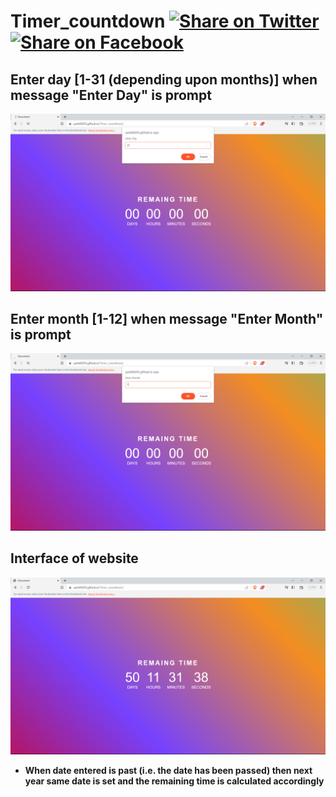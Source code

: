 # Timer_countdown [![Share on Twitter](https://img.shields.io/twitter/url/http/shields.io.svg?style=social)](https://twitter.com/intent/tweet?text=Turn%20Sublime%20Text%203%20into%20a%20JavaScript%20IDE%20&url=https://github.com/yashk9293/Timer_countdown&hashtags=javascript,ide,plugin,sublimetext3,editor) [![Share on Facebook](https://img.shields.io/badge/share-facebook-blue.svg?longCache=true&style=flat&colorB=%234267b2)](hhttp://www.facebook.com/sharer.php?u=https://github.com/yashk9293/Timer_countdown)

## Enter day [1-31 (depending upon months)] when message "Enter Day" is prompt

![prompt_day.png](https://github.com/yashk9293/Timer_countdown/blob/master/images/prompt_day.png)


## Enter month [1-12] when message "Enter Month" is prompt

![prompt_month.png](https://github.com/yashk9293/Timer_countdown/blob/master/images/prompt_month.png)


## Interface of website

![interface.png](https://github.com/yashk9293/Timer_countdown/blob/master/images/interface.png)


- **When date entered is past (i.e. the date has been passed) then next year same date is set and the remaining time is calculated accordingly**
